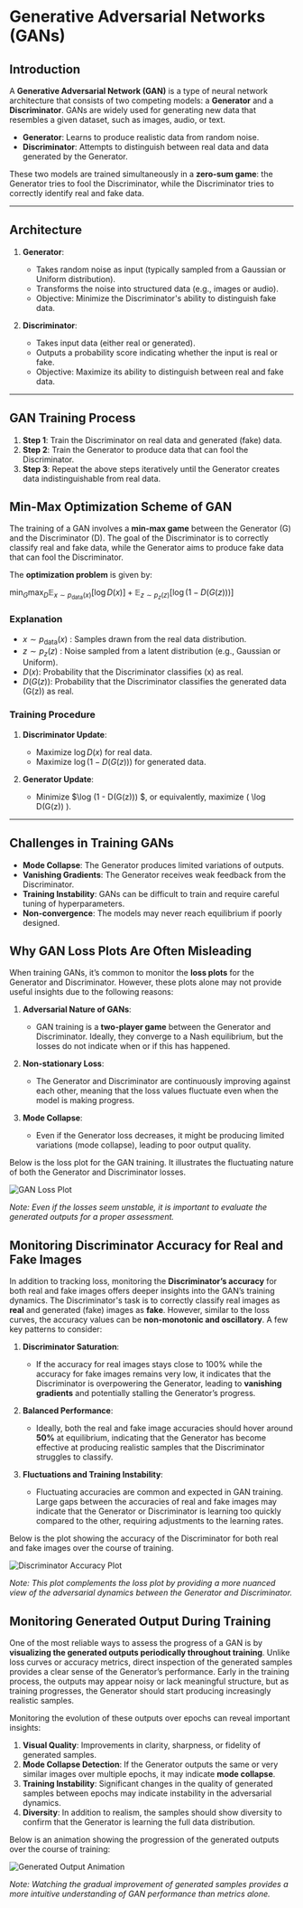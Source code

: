 # Generative Adversarial Networks (GANs)

## Introduction

A **Generative Adversarial Network (GAN)** is a type of neural network architecture that consists of two competing models: a **Generator** and a **Discriminator**. GANs are widely used for generating new data that resembles a given dataset, such as images, audio, or text.

- **Generator**: Learns to produce realistic data from random noise.
- **Discriminator**: Attempts to distinguish between real data and data generated by the Generator.

These two models are trained simultaneously in a **zero-sum game**: the Generator tries to fool the Discriminator, while the Discriminator tries to correctly identify real and fake data.

---

## Architecture

1. **Generator**:
   - Takes random noise as input (typically sampled from a Gaussian or Uniform distribution).
   - Transforms the noise into structured data (e.g., images or audio).
   - Objective: Minimize the Discriminator's ability to distinguish fake data.

2. **Discriminator**:
   - Takes input data (either real or generated).
   - Outputs a probability score indicating whether the input is real or fake.
   - Objective: Maximize its ability to distinguish between real and fake data.

---

## GAN Training Process

1. **Step 1**: Train the Discriminator on real data and generated (fake) data.
2. **Step 2**: Train the Generator to produce data that can fool the Discriminator.
3. **Step 3**: Repeat the above steps iteratively until the Generator creates data indistinguishable from real data.

## Min-Max Optimization Scheme of GAN

The training of a GAN involves a **min-max game** between the Generator \(G\) and the Discriminator \(D\). The goal of the Discriminator is to correctly classify real and fake data, while the Generator aims to produce fake data that can fool the Discriminator.


The **optimization problem** is given by:

$\min _ G \max _ D \mathbb{E} _ {x \sim p _ {\text{data}}(x)} [\log D(x)] + \mathbb{E} _ {z \sim p _ z(z)} [\log (1 - D(G(z)))]$

### Explanation

- $x \sim p _ {\text{data}}(x)$ : Samples drawn from the real data distribution.
- $z \sim p _ z(z)$ : Noise sampled from a latent distribution (e.g., Gaussian or Uniform).
- $D(x)$: Probability that the Discriminator classifies \(x\) as real.
- $D(G(z))$: Probability that the Discriminator classifies the generated data \(G(z)\) as real.

### Training Procedure

1. **Discriminator Update**:
   - Maximize $\log D(x)$ for real data.
   - Maximize $\log (1 - D(G(z)))$ for generated data.

2. **Generator Update**:
   - Minimize $\log (1 - D(G(z))) $, or equivalently, maximize \( \log D(G(z)) \).



---

## Challenges in Training GANs

- **Mode Collapse**: The Generator produces limited variations of outputs.
- **Vanishing Gradients**: The Generator receives weak feedback from the Discriminator.
- **Training Instability**: GANs can be difficult to train and require careful tuning of hyperparameters.
- **Non-convergence**: The models may never reach equilibrium if poorly designed.

## Why GAN Loss Plots Are Often Misleading

When training GANs, it’s common to monitor the **loss plots** for the Generator and Discriminator. However, these plots alone may not provide useful insights due to the following reasons:

1. **Adversarial Nature of GANs**:
   - GAN training is a **two-player game** between the Generator and Discriminator. Ideally, they converge to a Nash equilibrium, but the losses do not indicate when or if this has happened.

2. **Non-stationary Loss**:
   - The Generator and Discriminator are continuously improving against each other, meaning that the loss values fluctuate even when the model is making progress.

3. **Mode Collapse**:
   - Even if the Generator loss decreases, it might be producing limited variations (mode collapse), leading to poor output quality.


Below is the loss plot for the GAN training. It illustrates the fluctuating nature of both the Generator and Discriminator losses.

![GAN Loss Plot](plots/GAN_Loss.png)

*Note: Even if the losses seem unstable, it is important to evaluate the generated outputs for a proper assessment.*

## Monitoring Discriminator Accuracy for Real and Fake Images

In addition to tracking loss, monitoring the **Discriminator’s accuracy** for both real and fake images offers deeper insights into the GAN’s training dynamics. The Discriminator's task is to correctly classify real images as **real** and generated (fake) images as **fake**. However, similar to the loss curves, the accuracy values can be **non-monotonic and oscillatory**. A few key patterns to consider:

1. **Discriminator Saturation**: 
   - If the accuracy for real images stays close to 100% while the accuracy for fake images remains very low, it indicates that the Discriminator is overpowering the Generator, leading to **vanishing gradients** and potentially stalling the Generator’s progress.

2. **Balanced Performance**:
   - Ideally, both the real and fake image accuracies should hover around **50%** at equilibrium, indicating that the Generator has become effective at producing realistic samples that the Discriminator struggles to classify.

3. **Fluctuations and Training Instability**:
   - Fluctuating accuracies are common and expected in GAN training. Large gaps between the accuracies of real and fake images may indicate that the Generator or Discriminator is learning too quickly compared to the other, requiring adjustments to the learning rates.

Below is the plot showing the accuracy of the Discriminator for both real and fake images over the course of training.

![Discriminator Accuracy Plot](plots/Accuracy.png)

*Note: This plot complements the loss plot by providing a more nuanced view of the adversarial dynamics between the Generator and Discriminator.*

## Monitoring Generated Output During Training

One of the most reliable ways to assess the progress of a GAN is by **visualizing the generated outputs periodically throughout training**. Unlike loss curves or accuracy metrics, direct inspection of the generated samples provides a clear sense of the Generator’s performance. Early in the training process, the outputs may appear noisy or lack meaningful structure, but as training progresses, the Generator should start producing increasingly realistic samples. 

Monitoring the evolution of these outputs over epochs can reveal important insights:
1. **Visual Quality**: Improvements in clarity, sharpness, or fidelity of generated samples.
2. **Mode Collapse Detection**: If the Generator outputs the same or very similar images over multiple epochs, it may indicate **mode collapse**.
3. **Training Instability**: Significant changes in the quality of generated samples between epochs may indicate instability in the adversarial dynamics.
4. **Diversity**: In addition to realism, the samples should show diversity to confirm that the Generator is learning the full data distribution.

Below is an animation showing the progression of the generated outputs over the course of training:

![Generated Output Animation](plots/animation.gif)

*Note: Watching the gradual improvement of generated samples provides a more intuitive understanding of GAN performance than metrics alone.*
